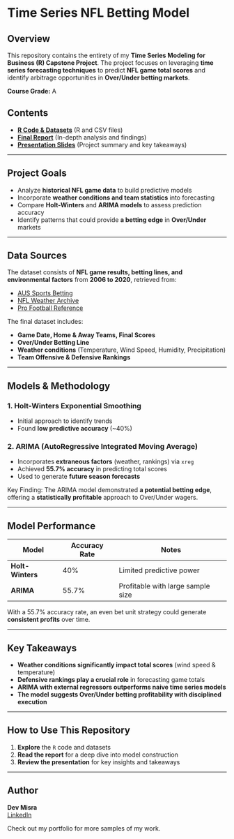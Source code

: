 # Time Series NFL Betting Model

## Overview
This repository contains the entirety of my **Time Series Modeling for Business (R) Capstone Project**. The project focuses on leveraging **time series forecasting techniques** to predict **NFL game total scores** and identify arbitrage opportunities in **Over/Under betting markets**.

**Course Grade:** A  

## Contents
- **[R Code & Datasets](./Code-and-Data)** (R and CSV files)
- **[Final Report](./Time%20Series%20NFL%20Betting%20Model%20Report.pdf)** (In-depth analysis and findings)
- **[Presentation Slides](./Time%20Series%20NFL%20Betting%20Model%20Presentation.pptx)** (Project summary and key takeaways)

---

## Project Goals
- Analyze **historical NFL game data** to build predictive models  
- Incorporate **weather conditions and team statistics** into forecasting  
- Compare **Holt-Winters** and **ARIMA models** to assess prediction accuracy  
- Identify patterns that could provide **a betting edge** in **Over/Under** markets  

---

## Data Sources
The dataset consists of **NFL game results, betting lines, and environmental factors** from **2006 to 2020**, retrieved from:
- [AUS Sports Betting](http://www.aussportsbetting.com/data/historical-nfl-results-and-odds-data/)
- [NFL Weather Archive](http://www.nflweather.com/en/archive)
- [Pro Football Reference](https://www.pro-football-reference.com/years/)

The final dataset includes:
- **Game Date, Home & Away Teams, Final Scores**
- **Over/Under Betting Line**
- **Weather conditions** (Temperature, Wind Speed, Humidity, Precipitation)
- **Team Offensive & Defensive Rankings**

---

## Models & Methodology
### 1. Holt-Winters Exponential Smoothing
- Initial approach to identify trends
- Found **low predictive accuracy** (~40%)

### 2. ARIMA (AutoRegressive Integrated Moving Average)
- Incorporates **extraneous factors** (weather, rankings) via `xreg`
- Achieved **55.7% accuracy** in predicting total scores
- Used to generate **future season forecasts**

Key Finding: The ARIMA model demonstrated **a potential betting edge**, offering a **statistically profitable** approach to Over/Under wagers.

---

## Model Performance
| Model   | Accuracy Rate | Notes |
|---------|-------------|------------------------------------------------|
| **Holt-Winters** | 40% | Limited predictive power |
| **ARIMA** | 55.7% | Profitable with large sample size |

With a 55.7% accuracy rate, an even bet unit strategy could generate **consistent profits** over time.

---

## Key Takeaways
- **Weather conditions significantly impact total scores** (wind speed & temperature)  
- **Defensive rankings play a crucial role** in forecasting game totals  
- **ARIMA with external regressors outperforms naive time series models**  
- **The model suggests Over/Under betting profitability with disciplined execution**  

---

## How to Use This Repository
1. **Explore** the `R` code and datasets  
2. **Read the report** for a deep dive into model construction  
3. **Review the presentation** for key insights and takeaways  

---

## Author
**Dev Misra**  
[LinkedIn](https://www.linkedin.com/in/dev-misra)  

Check out my portfolio for more samples of my work.  
